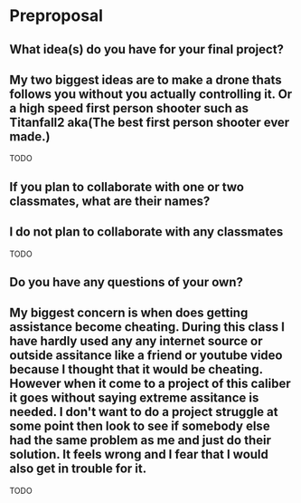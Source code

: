 # Preproposal

## What idea(s) do you have for your final project?

## My two biggest ideas are to make a drone thats follows you without you actually controlling it. Or a high speed first person shooter such as Titanfall2 aka(The best first person shooter ever made.)

TODO

## If you plan to collaborate with one or two classmates, what are their names?

## I do not plan to collaborate with any classmates

TODO

## Do you have any questions of your own?

## My biggest concern is when does getting assistance become cheating. During this class I have hardly used any any internet source or outside assitance like a friend or youtube video because I thought that it would be cheating.  However when it come to a project of this caliber it goes without saying extreme assitance is needed. I don't want to do a project struggle at some point then look to see if somebody else had the same problem as me and just do their solution. It feels wrong and I fear that I would also get in trouble for it.

TODO
